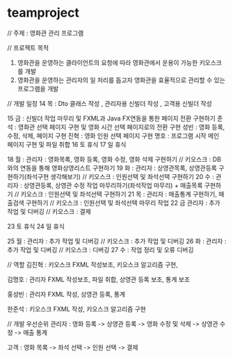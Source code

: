 # teamproject

// 주제 : 영화관 관리 프로그램

// 프로젝트 목적 
1. 영화관을 운영하는 클라이언트의 요청에 따라 영화관에서 운용이 가능한 키오스크를 개발
2. 영화관을 운영하는 관리자의 일 처리를 돕고자 영화관을 효율적으로 관리할 수 있는 프로그램을 개발

// 개발 일정
  14 목 : Dto 클래스 작성 , 관리자용 신빌더 작성 , 고객용 신빌더 작성

  15 금 : 신빌더 작업 마무리 및 FXML과 Java FX연동을 통한 페이지 전환 구현하기 
  준석 : 영화관 선택 페이지 구현 및 영화 시간 선택 페이지로의 전환 구현
  성빈 : 영화 등록, 수정, 삭제, 페이지 구현 
  진혁 : 영화 인원 선택 페이지 구현 
  명호 : 프로그램 시작 메인 페이지 구현 및 파일 취합
  16 토 휴식
  17 일 휴식
  
  18 월 : 관리자 : 영화목록, 영화 등록, 영화 수정, 영화 삭제 구현하기 // 키오스크 : DB와의 연동을 통해 영화상영리스트 구현하기
  19 화 : 관리자 : 상영관목록, 상영관등록 구현하기(좌석구현 생각해보기) // 키오스크 : 인원선택 및 좌석선택 구현하기
  20 수 : 관리자 : 상영관등록, 상영관 수정 작업 마무리하기(좌석작업 마무리) + 매출목록 구현하기 // 키오스크 : 인원선택 및 좌석선택 구현하기
  21 목 : 관리자 : 매출통계 구현하기, 매출검색 구현하기 // 키오스크 : 인원선택 및 좌석선택 마무리 작업
  22 금 	관리자 : 추가 작업 및 디버깅 // 키오스크 : 결제

  23 토 휴식
  24 일 휴식

  25 월 : 관리자 : 추가 작업 및 디버깅 // 키오스크 : 추가 작업 및 디버깅
  26 화 : 관리자 : 추가 작업 및 디버깅 // 키오스크 : 디버깅
  27 수 : 작업 정리 및 오류 디버깅

// 역할 
김진혁 : 키오스크 FXML 작성보조, 키오스크 알고리즘 구현,  

김명호 : 관리자 FXML 작성보조, 파일 취합, 상영관 등록 보조, 통계 보조

홍성빈 : 관리자 FXML 작성, 상영관 등록, 통계

한준석 : 키오스크 FXML 작성, 키오스크 알고리즘 구현

// 개발 우선순위 
관리자 : 영화 등록 -> 상영관 등록 -> 영화 수정 및 삭제 -> 상영관 수정 -> 매출 통계 

고객 : 영화 목록 -> 좌석 선택 -> 인원 선택 -> 결제 

